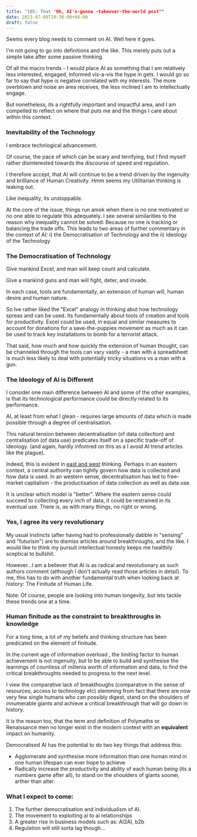 ```yaml
---
title: "105: That "Oh, AI's-gonna -takeover-the-world post""
date: 2023-07-09T20:30:00+08:00
draft: false
---
```


Seems every blog needs to comment on AI. Well here it goes.

I'm not going to go into definitions and the like. This merely puts out a simple take after some passive thinking. 

Of all the macro trends - I would place AI as something that I am relatively less interested, engaged, informed vis-a-vis the hype in gets. I would go so far to say that hype is negative correlated with my interests. The more overblown and noise an area receives, the less inclined I am to intellectually engage.

But nonetheless, its a rightfully important and impactful area, and I am compelled to reflect on where that puts me and the things I care about within this context.

### Inevitability of the Technology
I embrace technlogical advancement. 

Of course, the pace of which can be scary and terrifying, but I find myself rather disinterested towards the discourse of speed and regulation.

I therefore accept, that AI will continue to be a trend driven by the ingenuity and brilliance of Human Creativity. Hmm seems my Utilitarian thinking is leaking out. 

Like inequality, its unstoppable. 

At the core of the issue, things run amok when there is no one motivated or no one able to regulate this adequately. I see several similarities to the reason why inequality cannot be solved: Because no one is tracking or balancing the trade offs. 
This leads to two areas of further commentary in the context of AI: i) the Democratisation of Technology and the ii) Ideology of the Technology

### The Democratisation of Technology

Give mankind Excel, and man will keep count and calculate.

Give a mankind guns and man will fight, deter, and invade.

In each case, tools are fundamentally, an extension of human will, human desire and human nature. 

So Ive rather liked the "Excel" analogy in thinking abut how technology spreas and can be used. Its fundamentally about tools of creation and tools for productivity. Excel could be used, in equal and similar measures to account for donations for a save-the-puppies movement as much as it can be used to track key installations to bomb for a terrorist attack.

That said, how much and how quickly the extension of human thought, can be channeled through the tools can vary vastly - a man with a spreadsheet is much less likely to deal with potentially tricky situations vs a man with a gun.

### The Ideology of AI is Different

I consider one main difference between AI and some of the other examples, is that its technological performance could be directly related to its performance. 

AI, at least from what I glean - requires large amounts of data which is made possible through a degree of centralisation.

This natural tension between decentralisation (of data collection) and centralisation (of data use) predicates itself on a specific trade-off of ideology.  (and again, hardly infomred on this as a I avoid AI trend articles like the plague).

Indeed, this is evident in [east and west](https://www.makwaijun.com/blog/post93/) thinking. Perhaps in an eastern context, a central authority can tightly govern how data is collected and how data is used. In an western sense, decentralisation has led to free-market capitalism - the productisation of data collection as well as data use.

It is unclear which model is "better". Where the eastern sense could succeed to collecting every inch of data, it could be restrained in its eventual use. There is, as with many things, no right or wrong.

### Yes, I agree its very revolutionary

My usual instincts (after having had to professionally dabble in "sensing" and "futurism") are to dismiss articles around breakthroughs, and the like. I would like to think my pursuit intellectual honesty keeps me healthily sceptical to bullshit.

However...I am a believer that AI is as radical and revolutionary as such authors comment (although I don't actually read those articles in detail). To me, this has to do with another fundamental truth when looking back at history: The Finitude of Human Life.

Note: Of course, people are looking into human longevity, but lets tackle these trends one at a time.

### Human finitude as the constraint to breakthroughs in knowledge 

For a long time, a lot of my beliefs and thinking structure has been predicated on the element of finitude. 

In the current age of information overload , the limiting factor to human achievement is not ingenuity, but to be able to build and synthesise the learnings of countless of millenia worth of information and data, to find the critical breakthroughts needed to progress to the next level.

I view the comparative lack of breakthoughs (comparative in the sense of resources, access to technology etc) stemming from fact that there are now very few single humans who can possibly digest, stand on the shoulders of innumerable giants and achieve a critical breakthrough that will go down in history.

It is the reason too, that the term and definition of Polymaths or Renaissance men no longer exist in the modern context with an __equivalent__ impact on humanity.

Democratised AI has the potential to do two key things that address this:

* Agglomerate and synthesise more information than one human mind in one human lifespan can ever hope to achieve
* Radically increase the productivity and ability of each human being  (its a numbers game after all), to stand on the shoulders of giants sooner, arther than alter. 

### What I expect to come:

1. The further democratisation and individualism of AI.
2. The movement to exploiting ai to ai relationships 
3. A greater rise in business models such as: AI2AI,  b2b 
4. Regulation will still sorta lag though...
